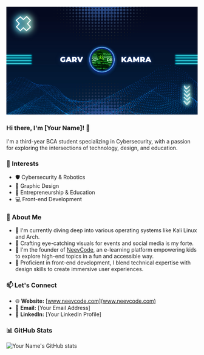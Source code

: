 <!-- Your Banner -->
![Your Name's Banner](banner.png)

<!-- Your Introduction -->
### Hi there, I'm [Your Name]! 👋

I'm a third-year BCA student specializing in Cybersecurity, with a passion for exploring the intersections of technology, design, and education.

<!-- Your Interests -->
### 🌟 Interests

- 🛡️ Cybersecurity & Robotics
- 🎨 Graphic Design
- 🚀 Entrepreneurship & Education
- 💻 Front-end Development

<!-- About Me -->
### 📝 About Me

- 🔭 I'm currently diving deep into various operating systems like Kali Linux and Arch.
- 🎨 Crafting eye-catching visuals for events and social media is my forte.
- 🚀 I'm the founder of [NeevCode](www.neevcode.com), an e-learning platform empowering kids to explore high-end topics in a fun and accessible way.
- 💼 Proficient in front-end development, I blend technical expertise with design skills to create immersive user experiences.

<!-- Let's Connect -->
### 📫 Let's Connect

- 🌐 **Website:** [www.neevcode.com](www.neevcode.com)
- 📧 **Email:** [Your Email Address]
- 📱 **LinkedIn:** [Your LinkedIn Profile]

<!-- Your Stats -->
### 📊 GitHub Stats

![Your Name's GitHub stats](https://github-readme-stats.vercel.app/api?username=your_username&show_icons=true&theme=radical)
